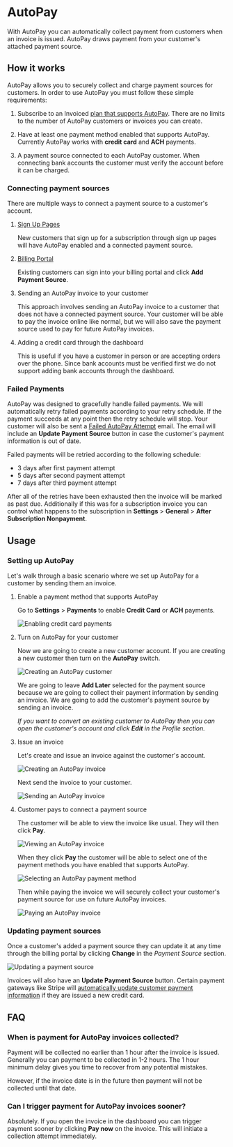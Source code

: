 # AutoPay

With AutoPay you can automatically collect payment from customers when an invoice is issued. AutoPay draws payment from your customer's attached payment source.

## How it works

AutoPay allows you to securely collect and charge payment sources for customers. In order to use AutoPay you must follow these simple requirements:

1. Subscribe to an Invoiced [plan that supports AutoPay](https://invoiced.com/pricing). There are no limits to the number of AutoPay customers or invoices you can create.

2. Have at least one payment method enabled that supports AutoPay. Currently AutoPay works with **credit card** and **ACH** payments.

3. A payment source connected to each AutoPay customer. When connecting bank accounts the customer must verify the account before it can be charged.

### Connecting payment sources

There are multiple ways to connect a payment source to a customer's account.

1. [Sign Up Pages](sign-up-pages)

   New customers that sign up for a subscription through sign up pages will have AutoPay enabled and a connected payment source.

2. [Billing Portal](billing-portal)

   Existing customers can sign into your billing portal and click **Add Payment Source**.

3. Sending an AutoPay invoice to your customer

   This approach involves sending an AutoPay invoice to a customer that does not have a connected payment source. Your customer will be able to pay the invoice online like normal, but we will also save the payment source used to pay for future AutoPay invoices.

4. Adding a credit card through the dashboard
   
   This is useful if you have a customer in person or are accepting orders over the phone. Since bank accounts must be verified first we do not support adding bank accounts through the dashboard.

### Failed Payments

AutoPay was designed to gracefully handle failed payments. We will automatically retry failed payments according to your retry schedule. If the payment succeeds at any point then the retry schedule will stop. Your customer will also be sent a [Failed AutoPay Attempt](emails#payments) email. The email will include an **Update Payment Source** button in case the customer's payment information is out of date.

Failed payments will be retried according to the following schedule:

- 3 days after first payment attempt
- 5 days after second payment attempt
- 7 days after third payment attempt

After all of the retries have been exhausted then the invoice will be marked as past due. Additionally if this was for a subscription invoice you can control what happens to the subscription in **Settings** > **General** > **After Subscription Nonpayment**.

## Usage

### Setting up AutoPay

Let's walk through a basic scenario where we set up AutoPay for a customer by sending them an invoice.

1. Enable a payment method that supports AutoPay

   Go to **Settings** > **Payments** to enable **Credit Card** or **ACH** payments.

   ![Enabling credit card payments](../img/invoice-enable-credit-card.png)

2. Turn on AutoPay for your customer

   Now we are going to create a new customer account. If you are creating a new customer then turn on the **AutoPay** switch.

   ![Creating an AutoPay customer](../img/new-autopay-customer.png)

   We are going to leave **Add Later** selected for the payment source because we are going to collect their payment information by sending an invoice. We are going to add the customer's payment source by sending an invoice.

   *If you want to convert an existing customer to AutoPay then you can open the customer's account and click **Edit** in the *Profile* section.*

3. Issue an invoice

   Let's create and issue an invoice against the customer's account.
   
   ![Creating an AutoPay invoice](../img/new-autopay-invoice.png)

   Next send the invoice to your customer.

   ![Sending an AutoPay invoice](../img/send-autopay-invoice.png)

4. Customer pays to connect a payment source

   The customer will be able to view the invoice like usual. They will then click **Pay**.

   ![Viewing an AutoPay invoice](../img/view-autopay-invoice.png)

   When they click **Pay** the customer will be able to select one of the payment methods you have enabled that supports AutoPay.

   ![Selecting an AutoPay payment method](../img/autopay-payment-choice.png)

   Then while paying the invoice we will securely collect your customer's payment source for use on future AutoPay invoices.

   ![Paying an AutoPay invoice](../img/autopay-payment-screen.png)

### Updating payment sources

Once a customer's added a payment source they can update it at any time through the billing portal by clicking **Change** in the *Payment Source* section.

![Updating a payment source](../img/update-payment-source.png)

Invoices will also have an **Update Payment Source** button. Certain payment gateways like Stripe will [automatically update customer payment information](https://stripe.com/blog/smarter-saved-cards) if they are issued a new credit card.

## FAQ

### When is payment for AutoPay invoices collected?

Payment will be collected no earlier than 1 hour after the invoice is issued. Generally you can payment to be collected in 1-2 hours. The 1 hour minimum delay gives you time to recover from any potential mistakes.

However, if the invoice date is in the future then payment will not be collected until that date.

### Can I trigger payment for AutoPay invoices sooner?

Absolutely. If you open the invoice in the dashboard you can trigger payment sooner by clicking **Pay now** on the invoice. This will initiate a collection attempt immediately.
